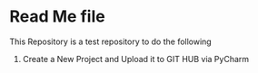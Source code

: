 # Read Me file
This Repository is a test repository to do the following
1) Create a New Project and Upload it to GIT HUB via PyCharm
